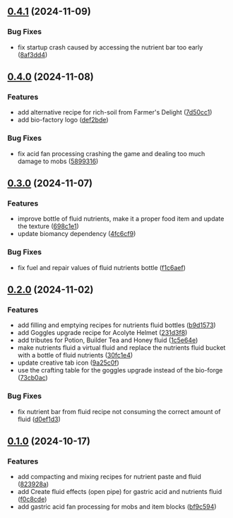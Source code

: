 ## [0.4.1](https://github.com/Elenterius/Bio-Factory/compare/1.20.1-v0.4.0...1.20.1-v0.4.1) (2024-11-09)


### Bug Fixes

* fix startup crash caused by accessing the nutrient bar too early ([8af3dd4](https://github.com/Elenterius/Bio-Factory/commit/8af3dd443961d409fbd26ddbd6e38e9e573d1aaa))

## [0.4.0](https://github.com/Elenterius/Bio-Factory/compare/1.20.1-v0.3.0...1.20.1-v0.4.0) (2024-11-08)


### Features

* add alternative recipe for rich-soil from Farmer's Delight ([7d50cc1](https://github.com/Elenterius/Bio-Factory/commit/7d50cc1328c98c34a4a43cb8eefcb23fcb091988))
* add bio-factory logo ([def2bde](https://github.com/Elenterius/Bio-Factory/commit/def2bde218f5f4b42d06df034901fd6f06e91020))


### Bug Fixes

* fix acid fan processing crashing the game and dealing too much damage to mobs ([5899316](https://github.com/Elenterius/Bio-Factory/commit/58993164e285be63d0e8cf0286a42cb3c32f344f))

## [0.3.0](https://github.com/Elenterius/Bio-Factory/compare/1.20.1-v0.2.0...1.20.1-v0.3.0) (2024-11-07)


### Features

* improve bottle of fluid nutrients, make it a proper food item and update the texture ([698c1e1](https://github.com/Elenterius/Bio-Factory/commit/698c1e180c300e5194c91cb40cad785317d33d50))
* update biomancy dependency ([4fc6cf9](https://github.com/Elenterius/Bio-Factory/commit/4fc6cf921a2565f1a725391f51c9beed46b7732e))


### Bug Fixes

* fix fuel and repair values of fluid nutrients bottle ([f1c6aef](https://github.com/Elenterius/Bio-Factory/commit/f1c6aef1c4a850555b830ccd23c63dbe93c9ca3c))

## [0.2.0](https://github.com/Elenterius/Bio-Factory/compare/1.20.1-v0.1.0...1.20.1-v0.2.0) (2024-11-02)


### Features

* add filling and emptying recipes for nutrients fluid bottles ([b9d1573](https://github.com/Elenterius/Bio-Factory/commit/b9d15737e03165a2c5717259d1c8c5035ce68ac1))
* add Goggles upgrade recipe for Acolyte Helmet ([231d3f8](https://github.com/Elenterius/Bio-Factory/commit/231d3f8e485f4b0015291baad99222534940b54b))
* add tributes for Potion, Builder Tea and Honey fluid ([1c5e64e](https://github.com/Elenterius/Bio-Factory/commit/1c5e64e5608f699947429a9e126b4d19b3c551be))
* make nutrients fluid a virtual fluid and replace the nutrients fluid bucket with a bottle of fluid nutrients ([30fc1e4](https://github.com/Elenterius/Bio-Factory/commit/30fc1e4c19be2fec615beb710169ab688719825f))
* update creative tab icon ([9a25c0f](https://github.com/Elenterius/Bio-Factory/commit/9a25c0f4627b098300db24362b006af85b34c3ca))
* use the crafting table for the goggles upgrade instead of the bio-forge ([73cb0ac](https://github.com/Elenterius/Bio-Factory/commit/73cb0ac3d93a08ce2c29f0c7e094709430a59e7b))


### Bug Fixes

* fix nutrient bar from fluid recipe not consuming the correct amount of fluid ([d0ef1d3](https://github.com/Elenterius/Bio-Factory/commit/d0ef1d3a3bc96ff9c269df36ac919b1d0dd48aee))

## [0.1.0](https://github.com/Elenterius/Bio-Factory/compare/823928a6d7ca83f16901e2b561aa35561ab74b88...1.20.1-v0.1.0) (2024-10-17)


### Features

* add compacting and mixing recipes for nutrient paste and fluid ([823928a](https://github.com/Elenterius/Bio-Factory/commit/823928a6d7ca83f16901e2b561aa35561ab74b88))
* add Create fluid effects (open pipe) for gastric acid and nutrients fluid ([f0c8cde](https://github.com/Elenterius/Bio-Factory/commit/f0c8cdef54793deaa8f222180983ff0ea4193b8d))
* add gastric acid fan processing for mobs and item blocks ([bf9c594](https://github.com/Elenterius/Bio-Factory/commit/bf9c59413300cdc9b12aeae07ea048fe0804de6b))

